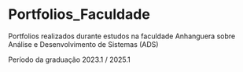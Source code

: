 # Portfolios_Faculdade
Portfolios realizados durante estudos na faculdade Anhanguera sobre Análise e Desenvolvimento de Sistemas (ADS)

Período da graduação 2023.1 / 2025.1

